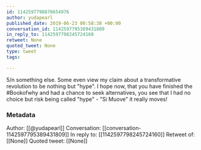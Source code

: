 ```yaml
---
id: 1142597798870654976
author: yudapearl
published_date: 2019-06-23 00:58:38 +00:00
conversation_id: 1142597795389431809
in_reply_to: 1142597798245724160
retweet: None
quoted_tweet: None
type: tweet
tags:

---
```


5/n something else. Some even view my claim about a transformative revolution to be nothing but "hype". I hope now, that you have finished the #Bookofwhy and had a chance to seek alternatives, you see that I had no choice but risk being called "hype" - "Si Muove" it really moves!

### Metadata

Author: [[@yudapearl]]
Conversation: [[conversation-1142597795389431809]]
In reply to: [[1142597798245724160]]
Retweet of: [[None]]
Quoted tweet: [[None]]
